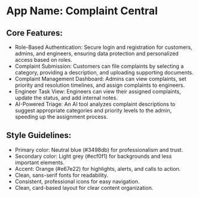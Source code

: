 # **App Name**: Complaint Central

## Core Features:

- Role-Based Authentication: Secure login and registration for customers, admins, and engineers, ensuring data protection and personalized access based on roles.
- Complaint Submission: Customers can file complaints by selecting a category, providing a description, and uploading supporting documents.
- Complaint Management Dashboard: Admins can view complaints, set priority and resolution timelines, and assign complaints to engineers.
- Engineer Task View: Engineers can view their assigned complaints, update the status, and add internal notes.
- AI-Powered Triage: An AI tool analyzes complaint descriptions to suggest appropriate categories and priority levels to the admin, speeding up the assignment process.

## Style Guidelines:

- Primary color: Neutral blue (#3498db) for professionalism and trust.
- Secondary color: Light grey (#ecf0f1) for backgrounds and less important elements.
- Accent: Orange (#e67e22) for highlights, alerts, and calls to action.
- Clean, sans-serif fonts for readability.
- Consistent, professional icons for easy navigation.
- Clean, card-based layout for clear content organization.